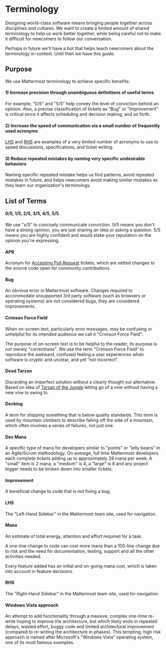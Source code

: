 # Terminology 

Designing world-class software means bringing people together across disciplines and cultures. We want to create a limited amount of shared terminology to help us work better together, while being careful not to make it difficult for newcomers to follow our conversation. 

Perhaps in future we'll have a bot that helps teach newcomers about the terminology in-context. Until then we have this guide. 

## Purpose

We use Mattermost terminology to achieve specific benefits: 

#### 1) Increase precision through unambiguous definitions of useful terms

For example, "0/5" and "5/5" help convey the level of conviction behind an opinion. Also, a precise classification of tickets as "Bug" or "Improvement" is critical since it affects scheduling and decision making, and so forth. 

#### 2) Increase the speed of communication via a small number of frequently used acronyms 

[LHS](http://docs.mattermost.com/process/terminology.html#lhs) and [RHS](http://docs.mattermost.com/process/terminology.html#rhs) are examples of a very limited number of acronyms to use to speed discussions, specifications, and ticket writing. 

#### 3) Reduce repeated mistakes by naming very specific undesirable behaviors

Naming specific repeated mistake helps us find patterns, avoid repeated mistakes in future, and helps newcomers avoid making similar mistakes as they learn our organization's terminology. 

## List of Terms

#### 0/5, 1/5, 2/5, 3/5, 4/5, 5/5 

We use "x/5" to concisely communicate conviction. 0/5 means you don't have a strong opinion, you are just sharing an idea or asking a question. 5/5 means you are highly confident and would stake your reputation on the opinion you're expressing. 

#### APR

Acronym for [Accepting Pull Request](http://docs.mattermost.com/process/accepting-pull-request.html) tickets, which are vetted changes to the source code open for community contributions.  

#### Bug

An obvious error in Mattermost software. Changes required to accommodate unsupported 3rd party software (such as browsers or operating systems) are not considered bugs, they are considered improvements. 

#### Crimson Force Field

When on-screen text, particularly error messages, may be confusing or unhelpful for its intended audience we call it "Crimson Force Field". 

The purpose of on-screen text is to be helpful to the reader, its purpose is not merely "correctness". We use the term "Crimson Force Field" to reproduce the awkward, confused feeling a user experiences when software is cryptic and unclear, and yet "not incorrect". 

#### Dead Tarzan 

Discarding an imperfect solution without a clearly thought out alternative. Based on idea of [Tarzan of the Jungle](https://en.wikipedia.org/wiki/Tarzan) letting go of a vine without having a new vine to swing to. 

#### Decking 

A term for shipping something that is below quality standards. This term is used by mountain climbers to describe falling off the side of a mountain, which often involves a series of failures, not just one.

#### Dev Mana

A specific type of mana for developers similar to "points" or "jelly beans" in an Agile/Scrum methodology. On average, full time Mattermost developers each complete tickets adding up to approximately 28 mana per week. A "small" item is 2 mana, a "medium" is 4, a "large" is 8 and any project bigger needs to be broken down into smaller tickets. 

#### Improvement 

A beneficial change to code that is not fixing a bug. 

#### LHS

The "Left-Hand Sidebar" in the Mattermost team site, used for navigation.

#### Mana

An estimate of total energy, attention and effort required for a task. 

A one-line change to code can cost more mana than a 100-line change due to risk and the need for documentation, testing, support and all the other activities needed. 

Every feature added has an initial and on-going mana cost, which is taken into account in feature decisions. 

#### RHS

The "Right-Hand Sidebar" in the Mattermost team site, used for navigation.

#### Windows Vista approach

An attempt to add functionality through a massive, complex one-time re-write hoping to improve the architecture, but which likely ends in repeated delays, wasted effort, buggy code and limited architectural improvement (compared to re-writing the architecture in phases). This tempting, high risk approach is named after Microsoft's "Windows Vista" operating system, one of its most famous examples.
